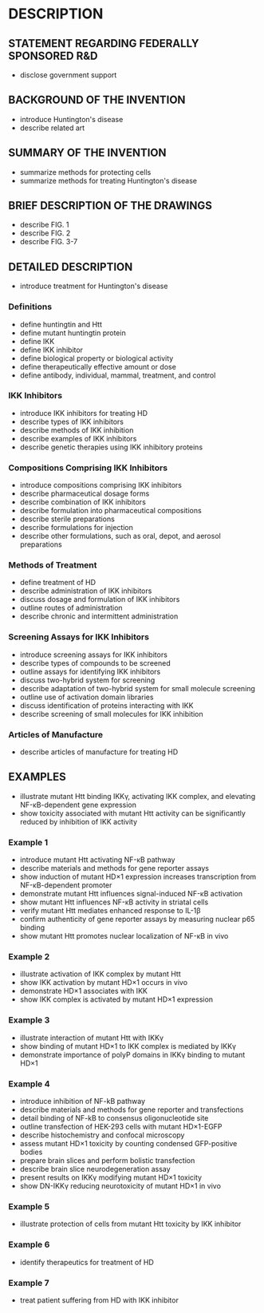 # DESCRIPTION

## STATEMENT REGARDING FEDERALLY SPONSORED R&D

- disclose government support

## BACKGROUND OF THE INVENTION

- introduce Huntington's disease
- describe related art

## SUMMARY OF THE INVENTION

- summarize methods for protecting cells
- summarize methods for treating Huntington's disease

## BRIEF DESCRIPTION OF THE DRAWINGS

- describe FIG. 1
- describe FIG. 2
- describe FIG. 3-7

## DETAILED DESCRIPTION

- introduce treatment for Huntington's disease

### Definitions

- define huntingtin and Htt
- define mutant huntingtin protein
- define IKK
- define IKK inhibitor
- define biological property or biological activity
- define therapeutically effective amount or dose
- define antibody, individual, mammal, treatment, and control

### IKK Inhibitors

- introduce IKK inhibitors for treating HD
- describe types of IKK inhibitors
- describe methods of IKK inhibition
- describe examples of IKK inhibitors
- describe genetic therapies using IKK inhibitory proteins

### Compositions Comprising IKK Inhibitors

- introduce compositions comprising IKK inhibitors
- describe pharmaceutical dosage forms
- describe combination of IKK inhibitors
- describe formulation into pharmaceutical compositions
- describe sterile preparations
- describe formulations for injection
- describe other formulations, such as oral, depot, and aerosol preparations

### Methods of Treatment

- define treatment of HD
- describe administration of IKK inhibitors
- discuss dosage and formulation of IKK inhibitors
- outline routes of administration
- describe chronic and intermittent administration

### Screening Assays for IKK Inhibitors

- introduce screening assays for IKK inhibitors
- describe types of compounds to be screened
- outline assays for identifying IKK inhibitors
- discuss two-hybrid system for screening
- describe adaptation of two-hybrid system for small molecule screening
- outline use of activation domain libraries
- discuss identification of proteins interacting with IKK
- describe screening of small molecules for IKK inhibition

### Articles of Manufacture

- describe articles of manufacture for treating HD

## EXAMPLES

- illustrate mutant Htt binding IKKγ, activating IKK complex, and elevating NF-κB-dependent gene expression
- show toxicity associated with mutant Htt activity can be significantly reduced by inhibition of IKK activity

### Example 1

- introduce mutant Htt activating NF-κB pathway
- describe materials and methods for gene reporter assays
- show induction of mutant HD×1 expression increases transcription from NF-κB-dependent promoter
- demonstrate mutant Htt influences signal-induced NF-κB activation
- show mutant Htt influences NF-κB activity in striatal cells
- verify mutant Htt mediates enhanced response to IL-1β
- confirm authenticity of gene reporter assays by measuring nuclear p65 binding
- show mutant Htt promotes nuclear localization of NF-κB in vivo

### Example 2

- illustrate activation of IKK complex by mutant Htt
- show IKK activation by mutant HD×1 occurs in vivo
- demonstrate HD×1 associates with IKK
- show IKK complex is activated by mutant HD×1 expression

### Example 3

- illustrate interaction of mutant Htt with IKKγ
- show binding of mutant HD×1 to IKK complex is mediated by IKKγ
- demonstrate importance of polyP domains in IKKγ binding to mutant HD×1

### Example 4

- introduce inhibition of NF-kB pathway
- describe materials and methods for gene reporter and transfections
- detail binding of NF-kB to consensus oligonucleotide site
- outline transfection of HEK-293 cells with mutant HD×1-EGFP
- describe histochemistry and confocal microscopy
- assess mutant HD×1 toxicity by counting condensed GFP-positive bodies
- prepare brain slices and perform bolistic transfection
- describe brain slice neurodegeneration assay
- present results on IKKγ modifying mutant HD×1 toxicity
- show DN-IKKγ reducing neurotoxicity of mutant HD×1 in vivo

### Example 5

- illustrate protection of cells from mutant Htt toxicity by IKK inhibitor

### Example 6

- identify therapeutics for treatment of HD

### Example 7

- treat patient suffering from HD with IKK inhibitor

